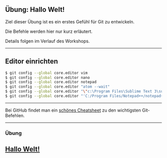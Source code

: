 
## Übung: Hallo Welt!

Ziel dieser Übung ist es ein erstes Gefühl für Git zu entwickeln.

Die Befehle werden hier nur kurz erläutert.

Details folgen im Verlauf des Workshops.

---

## Editor einrichten

```bash
$ git config --global core.editor vim
$ git config --global core.editor nano
$ git config --global core.editor notepad 
$ git config --global core.editor "atom --wait"
$ git config --global core.editor "\"c:\Program Files\Sublime Text 3\subl.exe\" -w -n"
$ git config --global core.editor "'C:/Program Files/Notepad++/notepad++.exe' -multiInst -notabbar -nosession -noPlugin"
```

---


Bei GitHub findet man ein [schönes Cheatsheet](https://training.github.com/downloads/de/github-git-cheat-sheet/) zu den wichtigsten Git-Befehlen.


---

### Übung

<h2><a href="markdown-git-uebungen/aufgabe-intro-hallo-welt.html" target="_blank">Hallo Welt!<a></h2>

